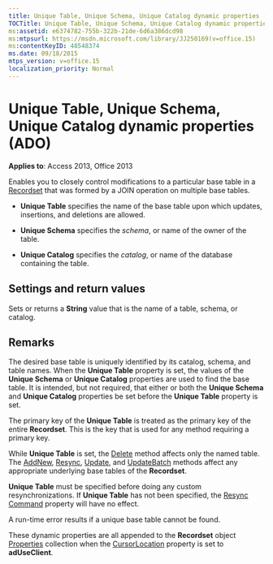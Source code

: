 ```yaml
---
title: Unique Table, Unique Schema, Unique Catalog dynamic properties (ADO)
TOCTitle: Unique Table, Unique Schema, Unique Catalog dynamic properties (ADO)
ms:assetid: e6374782-755b-322b-21de-6d6a386dcd98
ms:mtpsurl: https://msdn.microsoft.com/library/JJ250169(v=office.15)
ms:contentKeyID: 48548374
ms.date: 09/18/2015
mtps_version: v=office.15
localization_priority: Normal
---
```


# Unique Table, Unique Schema, Unique Catalog dynamic properties (ADO)


**Applies to**: Access 2013, Office 2013

Enables you to closely control modifications to a particular base table in a [Recordset](recordset-object-ado.md) that was formed by a JOIN operation on multiple base tables.

  - **Unique Table** specifies the name of the base table upon which updates, insertions, and deletions are allowed.

  - **Unique Schema** specifies the *schema*, or name of the owner of the table.

  - **Unique Catalog** specifies the *catalog*, or name of the database containing the table.

## Settings and return values

Sets or returns a **String** value that is the name of a table, schema, or catalog.

## Remarks

The desired base table is uniquely identified by its catalog, schema, and table names. When the **Unique Table** property is set, the values of the **Unique Schema** or **Unique Catalog** properties are used to find the base table. It is intended, but not required, that either or both the **Unique Schema** and **Unique Catalog** properties be set before the **Unique Table** property is set.

The primary key of the **Unique Table** is treated as the primary key of the entire **Recordset**. This is the key that is used for any method requiring a primary key.

While **Unique Table** is set, the [Delete](delete-method-ado-recordset.md) method affects only the named table. The [AddNew](addnew-method-ado.md), [Resync](resync-method-ado.md), [Update](update-method-ado.md), and [UpdateBatch](updatebatch-method-ado.md) methods affect any appropriate underlying base tables of the **Recordset**.

**Unique Table** must be specified before doing any custom resynchronizations. If **Unique Table** has not been specified, the [Resync Command](resync-command-property-dynamic-ado.md) property will have no effect.

A run-time error results if a unique base table cannot be found.

These dynamic properties are all appended to the **Recordset** object [Properties](properties-collection-ado.md) collection when the [CursorLocation](cursorlocation-property-ado.md) property is set to **adUseClient**.

